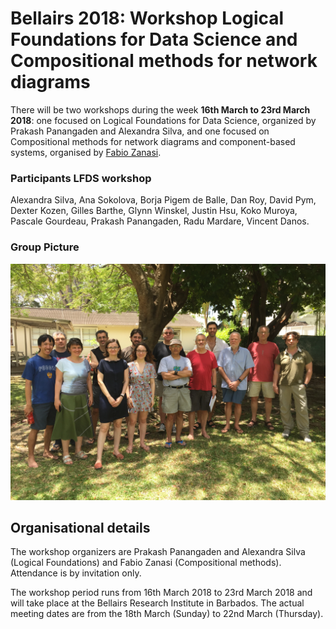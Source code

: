 # Bellairs 2018: Workshop Logical Foundations for Data Science and Compositional methods for network diagrams


There will be two workshops during the week **16th March to 23rd March 2018**: one focused on Logical Foundations for Data Science, organized by Prakash Panangaden and Alexandra Silva, and one focused on Compositional methods for network diagrams and component-based systems, organised by [Fabio Zanasi](http://www.zanasi.com/fabio). 


### Participants LFDS workshop 

Alexandra Silva,
Ana Sokolova,
Borja Pigem de Balle,
Dan Roy,
David Pym,
Dexter Kozen,
Gilles Barthe,
Glynn Winskel,
Justin Hsu,
Koko Muroya,
Pascale Gourdeau,
Prakash Panangaden,
Radu Mardare,
Vincent Danos.


### Group Picture
![Group Picture ](img/2018.jpg)




## Organisational details 

The workshop organizers are Prakash Panangaden and Alexandra Silva (Logical Foundations) and Fabio Zanasi (Compositional methods). Attendance is by invitation only.

The workshop period runs from 16th March 2018 to 23rd March 2018 and will take place at the Bellairs Research Institute in Barbados. The actual meeting dates are from the 18th March (Sunday) to 22nd  March (Thursday). 


